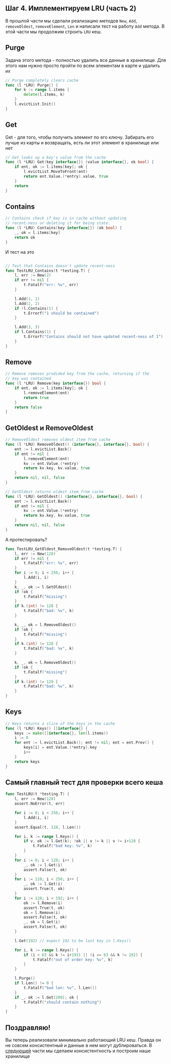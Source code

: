 ## Шаг 4. Имплементируем LRU (часть 2)
В прошлой части мы сделали реализацию методов `New`, `Add`, `removeOldest`, `removeElement`, `Len` и написали тест на работу `Add` метода.
В этой части мы продолжим строить  `LRU` кеш.

## Purge
Задача этого метода - полностью удалить все данные в хранилище. Для этого нам нужно просто пройти по всем элементам в карте и удалить их
```Go
// Purge completely clears cache
func (l *LRU) Purge() {
	for k := range l.items {
		delete(l.items, k)
	}
	l.evictList.Init()
}

```

## Get
Get - для того, чтобы получить элемент по его ключу. Забирать его лучше из карты и возвращать, есть ли этот элемент в хранилище или нет
```Go
// Get looks up a key's value from the cache
func (l *LRU) Get(key interface{}) (value interface{}, ok bool) {
	if ent, ok := l.items[key]; ok {
		l.evictList.MoveToFront(ent)
		return ent.Value.(*entry).value, true
	}
	return
}
```

## Contains

```Go
// Contains check if key is in cache without updating
// recent-ness or deleting it for being state.
func (l *LRU) Contains(key interface{}) (ok bool) {
	_, ok = l.items[key]
	return ok
}
```
И тест на это
```Go

// Test that Contains doesn't update recent-ness
func TestLRU_Contains(t *testing.T) {
	l, err := New(2)
	if err != nil {
		t.Fatalf("err: %v", err)
	}

	l.Add(1, 1)
	l.Add(2, 2)
	if !l.Contains(1) {
		t.Errorf("1 should be contained")
	}

	l.Add(3, 3)
	if l.Contains(1) {
		t.Errorf("Contains should not have updated recent-ness of 1")
	}
}
```
## Remove

```Go
// Remove removes prodided key from the cache, returning if the
// key was contained
func (l *LRU) Remove(key interface{}) bool {
	if ent, ok := l.items[key]; ok {
		l.removeElement(ent)
		return true
	}
	return false
}
```

## GetOldest и RemoveOldest
```Go
// RemoveOldest removes oldest item from cache
func (l *LRU) RemoveOldest() (interface{}, interface{}, bool) {
	ent := l.evictList.Back()
	if ent != nil {
		l.removeElement(ent)
		kv := ent.Value.(*entry)
		return kv.key, kv.value, true
	}
	return nil, nil, false
}

// GetOldest returns oldest item from cache
func (l *LRU) GetOldest() (interface{}, interface{}, bool) {
	ent := l.evictList.Back()
	if ent != nil {
		kv := ent.Value.(*entry)
		return kv.key, kv.value, true
	}
	return nil, nil, false
}
```

А протестировать?
```Go
func TestLRU_GetOldest_RemoveOldest(t *testing.T) {
	l, err := New(128)
	if err != nil {
		t.Fatalf("err: %v", err)
	}
	for i := 0; i < 256; i++ {
		l.Add(i, i)
	}
	k, _, ok := l.GetOldest()
	if !ok {
		t.Fatalf("missing")
	}
	if k.(int) != 128 {
		t.Fatalf("bad: %v", k)
	}

	k, _, ok = l.RemoveOldest()
	if !ok {
		t.Fatalf("missing")
	}
	if k.(int) != 128 {
		t.Fatalf("bad: %v", k)
	}

	k, _, ok = l.RemoveOldest()
	if !ok {
		t.Fatalf("missing")
	}
	if k.(int) != 129 {
		t.Fatalf("bad: %v", k)
	}
}
```

## Keys

```Go
// Keys returns a slice of the keys in the cache
func (l *LRU) Keys() []interface{} {
	keys := make([]interface{}, len(l.items))
	i := 0
	for ent := l.evictList.Back(); ent != nil; ent = ent.Prev() {
		keys[i] = ent.Value.(*entry).key
		i++
	}
	return keys
}
```
## Самый главный тест для проверки всего кеша

```Go
func TestLRU(t *testing.T) {
	l, err := New(128)
	assert.NoError(t, err)

	for i := 0; i < 256; i++ {
		l.Add(i, i)
	}
	assert.Equal(t, 128, l.Len())

	for i, k := range l.Keys() {
		if v, ok := l.Get(k); !ok || v != k || v != i+128 {
			t.Fatalf("bad key: %v", k)
		}
	}
	for i := 0; i < 128; i++ {
		_, ok := l.Get(i)
		assert.False(t, ok)
	}
	for i := 128; i < 256; i++ {
		_, ok := l.Get(i)
		assert.True(t, ok)
	}
	for i := 128; i < 192; i++ {
		ok := l.Remove(i)
		assert.True(t, ok)
		ok = l.Remove(i)
		assert.False(t, ok)
		_, ok = l.Get(i)
		assert.False(t, ok)
	}

	l.Get(192) // expect 192 to be last key in l.Keys()

	for i, k := range l.Keys() {
		if (i < 63 && k != i+193) || (i == 63 && k != 192) {
			t.Fatalf("out of order key: %v", k)
		}
	}

	l.Purge()
	if l.Len() != 0 {
		t.Fatalf("bad len: %v", l.Len())
	}
	if _, ok := l.Get(200); ok {
		t.Fatalf("should contain nothing")
	}
}
```

## Поздравляю!
Вы теперь реализовали минимально работающий LRU кеш. Правда он не совсем консистентный и данные в нем могут дублироваться. В [следующей](../step05/README.md) части мы сделаем консистентность и построим наше хранилище
